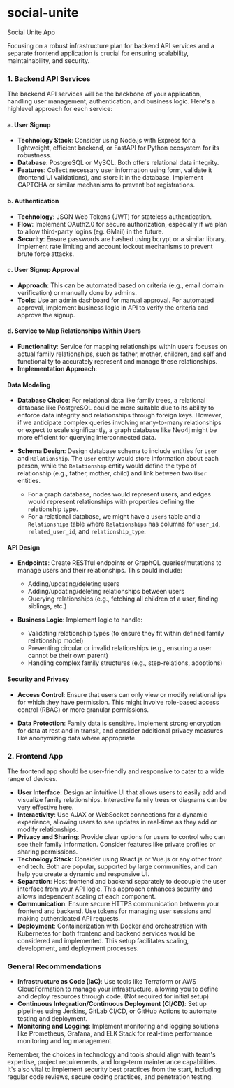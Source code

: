 # social-unite
Social Unite App

Focusing on a robust infrastructure plan for backend API services and a separate frontend application is crucial for ensuring scalability, maintainability, and security.


### 1. Backend API Services

The backend API services will be the backbone of your application, handling user management, authentication, and business logic. Here's a highlevel approach for each service:

#### a. User Signup
- **Technology Stack**: Consider using Node.js with Express for a lightweight, efficient backend, or FastAPI for Python ecosystem for its robustness.
- **Database**: PostgreSQL or MySQL. Both offers relational data integrity.
- **Features**: Collect necessary user information using form, validate it (frontend UI validations), and store it in the database. Implement CAPTCHA or similar mechanisms to prevent bot registrations.

#### b. Authentication
- **Technology**: JSON Web Tokens (JWT) for stateless authentication.
- **Flow**: Implement OAuth2.0 for secure authorization, especially if we plan to allow third-party logins (eg. GMail) in the future.
- **Security**: Ensure passwords are hashed using bcrypt or a similar library. Implement rate limiting and account lockout mechanisms to prevent brute force attacks.

#### c. User Signup Approval
- **Approach**: This can be automated based on criteria (e.g., email domain verification) or manually done by admins.
- **Tools**: Use an admin dashboard for manual approval. For automated approval, implement business logic in API to verify the criteria and approve the signup.

#### d. Service to Map Relationships Within Users
- **Functionality**: Service for mapping relationships within users focuses on actual family relationships, such as father, mother, children, and self and functionality to accurately represent and manage these relationships.
- **Implementation Approach**: 

#### Data Modeling

- **Database Choice**: For relational data like family trees, a relational database like PostgreSQL could be more suitable due to its ability to enforce data integrity and relationships through foreign keys. However, if we anticipate complex queries involving many-to-many relationships or expect to scale significantly, a graph database like Neo4j might be more efficient for querying interconnected data.
  
- **Schema Design**: Design database schema to include entities for `User` and `Relationship`. The `User` entity would store information about each person, while the `Relationship` entity would define the type of relationship (e.g., father, mother, child) and link between two `User` entities. 

    - For a graph database, nodes would represent users, and edges would represent relationships with properties defining the relationship type.
    - For a relational database, we might have a `Users` table and a `Relationships` table where `Relationships` has columns for `user_id`, `related_user_id`, and `relationship_type`.

#### API Design

- **Endpoints**: Create RESTful endpoints or GraphQL queries/mutations to manage users and their relationships. This could include:
    - Adding/updating/deleting users
    - Adding/updating/deleting relationships between users
    - Querying relationships (e.g., fetching all children of a user, finding siblings, etc.)

- **Business Logic**: Implement logic to handle:
    - Validating relationship types (to ensure they fit within defined family relationship model)
    - Preventing circular or invalid relationships (e.g., ensuring a user cannot be their own parent)
    - Handling complex family structures (e.g., step-relations, adoptions)

#### Security and Privacy

- **Access Control**: Ensure that users can only view or modify relationships for which they have permission. This might involve role-based access control (RBAC) or more granular permissions.
  
- **Data Protection**: Family data is sensitive. Implement strong encryption for data at rest and in transit, and consider additional privacy measures like anonymizing data where appropriate.


### 2. Frontend App

The frontend app should be user-friendly and responsive to cater to a wide range of devices.

- **User Interface**: Design an intuitive UI that allows users to easily add and visualize family relationships. Interactive family trees or diagrams can be very effective here.
- **Interactivity**: Use AJAX or WebSocket connections for a dynamic experience, allowing users to see updates in real-time as they add or modify relationships.
- **Privacy and Sharing**: Provide clear options for users to control who can see their family information. Consider features like private profiles or sharing permissions.
- **Technology Stack**: Consider using React.js or Vue.js or any other front end tech. Both are popular, supported by large communities, and can help you create a dynamic and responsive UI.
- **Separation**: Host frontend and backend separately to decouple the user interface from your API logic. This approach enhances security and allows independent scaling of each component.
- **Communication**: Ensure secure HTTPS communication between your frontend and backend. Use tokens for managing user sessions and making authenticated API requests.
- **Deployment**: Containerization with Docker and orchestration with Kubernetes for both frontend and backend services would be considered and implemented. This setup facilitates scaling, development, and deployment processes.

### General Recommendations

- **Infrastructure as Code (IaC)**: Use tools like Terraform or AWS CloudFormation to manage your infrastructure, allowing you to define and deploy resources through code. (Not required for initial setup)
- **Continuous Integration/Continuous Deployment (CI/CD)**: Set up pipelines using Jenkins, GitLab CI/CD, or GitHub Actions to automate testing and deployment.
- **Monitoring and Logging**: Implement monitoring and logging solutions like Prometheus, Grafana, and ELK Stack for real-time performance monitoring and log management.

Remember, the choices in technology and tools should align with team's expertise, project requirements, and long-term maintenance capabilities. It's also vital to implement security best practices from the start, including regular code reviews, secure coding practices, and penetration testing.
